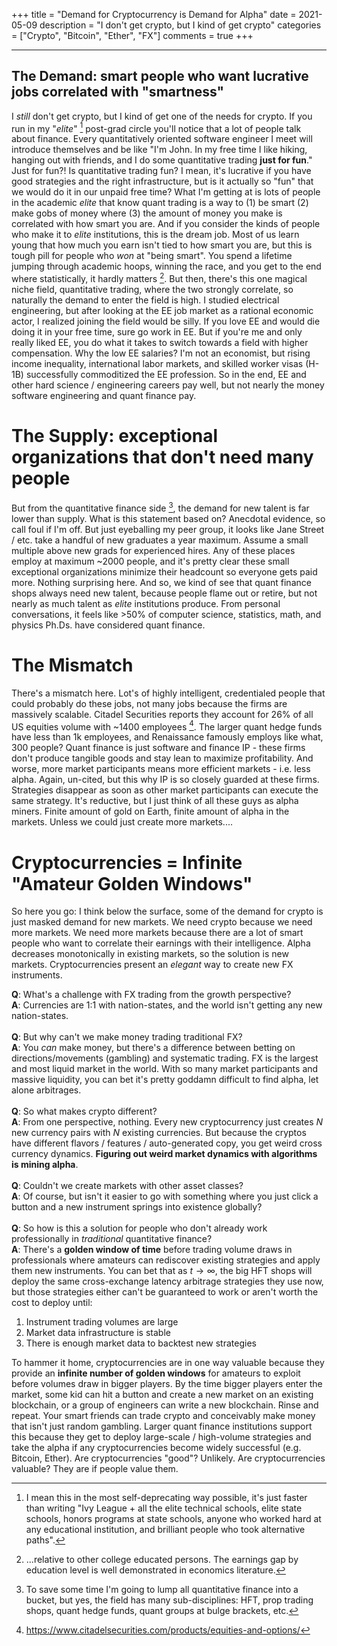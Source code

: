 +++
title = "Demand for Cryptocurrency is Demand for Alpha"
date = 2021-05-09
description = "I don't get crypto, but I kind of get crypto"
categories = ["Crypto", "Bitcoin", "Ether", "FX"]
comments = true
+++

<hr>

## The Demand: smart people who want lucrative jobs correlated with "smartness"

I _still_ don't get crypto, but I kind of get one of the needs for crypto. If you run in my "_elite_" [^1] post-grad circle you'll notice that a lot of people talk  about finance. Every quantitatively oriented software engineer I meet will introduce themselves and be like "I'm John. In my free time I like hiking, hanging out with friends, and I do some quantitative trading __just for fun__." Just for fun?! Is quantitative trading fun? I mean, it's lucrative if you have good strategies and the right infrastructure, but is it actually so "fun" that we would do it in our unpaid free time? What I'm getting at is lots of people in the academic _elite_ that know quant trading is a way to (1) be smart (2) make gobs of money where (3) the amount of money you make is correlated with how smart you are. And if you consider the kinds of people who make it to _elite_ institutions, this is the dream job. Most of us learn young that how much you earn isn't tied to how smart you are, but this is tough pill for people who _won_ at "being smart". You spend a lifetime jumping through academic hoops, winning the race, and you get to the end where statistically, it hardly matters [^2]. But then, there's this one magical niche field, quantitative trading, where the two strongly correlate, so naturally the demand to enter the field is high. I studied electrical engineering, but after looking at the EE job market as a rational economic actor, I realized joining the field would be silly. If you love EE and would die doing it in your free time, sure go work in EE. But if you're me and only really liked EE, you do what it takes to switch towards a field with higher compensation. Why the low EE salaries? I'm not an economist, but rising income inequality, international labor markets, and skilled worker visas (H-1B) successfully commoditized the EE profession. So in the end, EE and other hard science / engineering careers pay well, but not nearly the money software engineering and quant finance pay.

# The Supply: exceptional organizations that don't need many people

But from the quantitative finance side [^3], the demand for new talent is far lower than supply. What is this statement based on? Anecdotal evidence, so call foul if I'm off. But just eyeballing my peer group, it looks like Jane Street / etc. take a handful of new graduates a year maximum. Assume a small multiple above new grads for experienced hires. Any of these places employ at maximum ~2000 people, and it's pretty clear these small exceptional organizations minimize their headcount so everyone gets paid more. Nothing surprising here. And so, we kind of see that quant finance shops always need new talent, because people flame out or retire, but not nearly as much talent as _elite_ institutions produce. From personal conversations, it feels like >50% of computer science, statistics, math, and physics Ph.Ds. have considered quant finance. 

# The Mismatch

There's a mismatch here. Lot's of highly intelligent, credentialed people that could probably do these jobs, not many jobs because the firms are massively scalable. Citadel Securities reports they account for 26% of all US equities volume with ~1400 employees [^4]. The larger quant hedge funds have less than 1k employees, and Renaissance famously employs like what, 300 people? Quant finance is just software and finance IP - these firms don't produce tangible goods and stay lean to maximize profitability. And worse, more market participants means more efficient markets - i.e. less alpha. Again, un-cited, but this why IP is so closely guarded at these firms. Strategies disappear as soon as other market participants can execute the same strategy. It's reductive, but I just think of all these guys as alpha miners. Finite amount of gold on Earth, finite amount of alpha in the markets. Unless we could just create more markets....

# Cryptocurrencies = Infinite "Amateur Golden Windows"

So here you go: I think below the surface, some of the demand for crypto is just masked demand for new markets. We need crypto because we need more markets. We need more markets because there are a lot of smart people who want to correlate their earnings with their intelligence. Alpha decreases monotonically in existing markets, so the solution is new markets. Cryptocurrencies present an _elegant_ way to create new FX instruments.

__Q__: What's a challenge with FX trading from the growth perspective?<br/>
__A__: Currencies are 1:1 with nation-states, and the world isn't getting any new nation-states. 
<br/><br/>
__Q__: But why can't we make money trading traditional FX?<br/>
__A__: You _can_ make money, but there's a difference between betting on directions/movements (gambling) and systematic trading. FX is the largest and most liquid market in the world. With so many market participants and massive liquidity, you can bet it's pretty goddamn difficult to find alpha, let alone arbitrages.
<br/><br/>
__Q__: So what makes crypto different?<br/>
__A__: From one perspective, nothing. Every new cryptocurrency just creates _N_ new currency pairs with _N_ existing currencies. But because the cryptos have different flavors / features / auto-generated copy, you get weird cross currency dynamics. __Figuring out weird market dynamics with algorithms is mining alpha__.
<br/><br/>
__Q__: Couldn't we create markets with other asset classes?<br/>
__A__: Of course, but isn't it easier to go with something where you just click a button and a new instrument springs into existence globally?
<br/><br/>
__Q__: So how is this a solution for people who don't already work professionally in _traditional_ quantitative finance?<br/>
__A__: There's a __golden window of time__ before trading volume draws in professionals where amateurs can rediscover existing strategies and apply them new instruments. You can bet that as $t \rightarrow \infty$, the big HFT shops will deploy the same cross-exchange latency arbitrage strategies they use now, but those strategies either can't be guaranteed to work or aren't worth the cost to deploy until:
1. Instrument trading volumes are large
2. Market data infrastructure is stable
3. There is enough market data to backtest new strategies

To hammer it home, cryptocurrencies are in one way valuable because they provide an __infinite number of golden windows__ for amateurs to exploit before volumes draw in bigger players. By the time bigger players enter the market, some kid can hit a button and create a new market on an existing blockchain, or a group of engineers can write a new blockchain. Rinse and repeat. Your smart friends can trade crypto and conceivably make money that isn't just random gambling. Larger quant finance institutions support this because they get to deploy large-scale / high-volume strategies and take the alpha if any cryptocurrencies become widely successful (e.g. Bitcoin, Ether). Are cryptocurrencies "good"? Unlikely. Are cryptocurrencies valuable? They are if people value them. 

[^1]: I mean this in the most self-deprecating way possible, it's just faster than writing "Ivy League + all the elite technical schools, elite state schools, honors programs at state schools, anyone who worked hard at any educational institution, and brilliant people who took alternative paths".

[^2]: ...relative to other college educated persons. The earnings gap by education level is well demonstrated in economics literature.

[^3]: To save some time I'm going to lump all quantitative finance into a bucket, but yes, the field has many sub-disciplines: HFT, prop trading shops, quant hedge funds, quant groups at bulge brackets, etc. 

[^4]: https://www.citadelsecurities.com/products/equities-and-options/